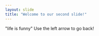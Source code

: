 ```yaml
---
layout: slide
title: "Welcome to our second slide!"
---
```

"life is funny"
Use the left arrow to go back!
